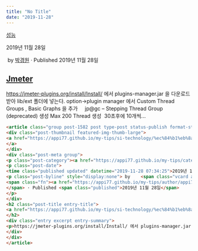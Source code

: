 ```yaml
---
title: "No Title"
date: "2019-11-28"
---
```


[성능](https://appi77.github.io/my-tips/category/si-technology/%ec%84%b1%eb%8a%a5/)

2019년 11월 28일

 by 
[박경원](https://appi77.github.io/my-tips/author/appi77/ "박경원이(가) 작성한 글")
 · Published 2019년 11월 28일

[Jmeter](https://appi77.github.io/my-tips/si-technology/%ec%84%b1%eb%8a%a5/jmeter/ "Permalink to Jmeter")
---------------------------------------------------------------------------------------------------------

https://jmeter-plugins.org/install/Install/ 에서 plugins-manager.jar 을 다운로드 받아 lib/ext 폴더에 넣는다. option->plugin manager 에서 Custom Thread Groups , Basic Graphs 을 추가     jp@gc – Stepping Thread Group (deprecated) 생성 Max 200 Thread 생성  30초후에 10개씩...

```html
<article class="group post-1582 post type-post status-publish format-standard hentry category-23" id="post-1582"><div class="post-inner post-hover">
<div class="post-thumbnail featured-img-thumb-large">
<a href="https://appi77.github.io/my-tips/si-technology/%ec%84%b1%eb%8a%a5/jmeter/">
</a>
</div>
<div class="post-meta group">
<p class="post-category"><a href="https://appi77.github.io/my-tips/category/si-technology/%ec%84%b1%eb%8a%a5/" rel="category tag">성능</a></p>
<p class="post-date">
<time class="published updated" datetime="2019-11-28 07:34:25">2019년 11월 28일</time></p>
<p class="post-byline" style="display:none"> by    <span class="vcard author">
<span class="fn"><a href="https://appi77.github.io/my-tips/author/appi77/" rel="author" title="박경원이(가) 작성한 글">박경원</a></span>
</span> · Published <span class="published">2019년 11월 28일</span>
</p>
</div>
<h2 class="post-title entry-title">
<a href="https://appi77.github.io/my-tips/si-technology/%ec%84%b1%eb%8a%a5/jmeter/" rel="bookmark" title="Permalink to Jmeter">Jmeter</a>
</h2>
<div class="entry excerpt entry-summary">
<p>https://jmeter-plugins.org/install/Install/ 에서 plugins-manager.jar 을 다운로드 받아 lib/ext 폴더에 넣는다. option-&gt;plugin manager 에서 Custom Thread Groups , Basic Graphs 을 추가     jp@gc – Stepping Thread Group (deprecated) 생성 Max 200 Thread 생성  30초후에 10개씩...</p>
</div>
</div>
</article>
```
